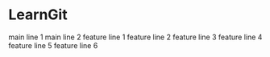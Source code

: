 # LearnGit
main line 1
main line 2
feature line 1
feature line 2
feature line 3
feature line 4
feature line 5
feature line 6